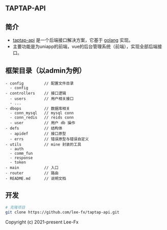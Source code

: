 <p align="center">
  <h2>
	TAPTAP-API
  </h2>
</p>


## 简介

 - [taptap-api](https://github.com/lee-fx/taptap-api) 是一个后端接口解决方案，它基于 [golang](https://github.com/golang/go) 实现。
 - 主要功能是为uniapp的前端，vue的后台管理系统（前端），实现全部后端接口。



## 框架目录（以admin为例）

```
- config         // 配置文件目录
  - config       
- controllers    // 接口逻辑
  - users        // 用户相关接口
  - ...
- dbops          // 数据库相关
  - conn_mysql   // mysql conn
  - conn_redis   // reids conn
  - user         // 用户 db 操作
- defs           // 结构体
  - apidef       // 接口原型
  - errs         // 错误原型与错误自定义
- utils          // mine 封装的工具
  - auth         
  - comm_fun    
  - response     
  - token         
- main           // 入口
- router         // 路由
- README.md      // 说明文档
```

## 开发

```bash
# 克隆项目
git clone https://github.com/lee-fx/taptap-api.git
```


Copyright (c) 2021-present Lee-Fx